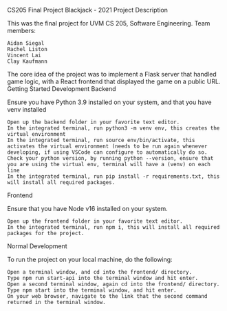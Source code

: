 CS205 Final Project Blackjack - 2021
Project Description

This was the final project for UVM CS 205, Software Engineering.
Team members:

    Aidan Siegal
    Rachel Liston
    Vincent Lai
    Clay Kaufmann

The core idea of the project was to implement a Flask server that handled game logic, with a React frontend that displayed the game on a public URL.
Getting Started Development
Backend

Ensure you have Python 3.9 installed on your system, and that you have venv installed

    Open up the backend folder in your favorite text editor.
    In the integrated terminal, run python3 -m venv env, this creates the virtual environment
    In the integrated terminal, run source env/bin/activate, this activates the virtual environment (needs to be run again whenever developing, if using VSCode can configure to automatically do so.
    Check your python version, by running python --version, ensure that you are using the virtual env, terminal will have a (venv) on each line
    In the integrated terminal, run pip install -r requirements.txt, this will install all required packages.

Frontend

Ensure that you have Node v16 installed on your system.

    Open up the frontend folder in your favorite text editor.
    In the integrated terminal, run npm i, this will install all required packages for the project.

Normal Development

To run the project on your local machine, do the following:

    Open a terminal window, and cd into the frontend/ directory.
    Type npm run start-api into the terminal window and hit enter.
    Open a second terminal window, again cd into the frontend/ directory.
    Type npm start into the terminal window, and hit enter.
    On your web browser, navigate to the link that the second command returned in the terminal window.
